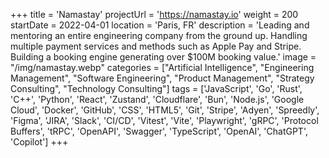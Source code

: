 +++
title = 'Namastay'
projectUrl = 'https://namastay.io'
weight = 200
startDate = 2022-04-01
location = 'Paris, FR'
description = 'Leading and mentoring an entire engineering company from the ground up. Handling multiple payment services and methods such as Apple Pay and Stripe. Building a booking engine generating over $100M booking value.'
image = "/img/namastay.webp"
categories = ["Artificial Intelligence", "Engineering Management", "Software Engineering", "Product Management", "Strategy Consulting", "Technology Consulting"]
tags = ['JavaScript', 'Go', 'Rust', 'C++', 'Python', 'React', 'Zustand', 'Cloudflare', 'Bun', 'Node.js', 'Google Cloud', 'Docker', 'GitHub', 'CSS', 'HTML5', 'Git', 'Stripe', 'Adyen', 'Spreedly', 'Figma', 'JIRA', 'Slack', 'CI/CD', 'Vitest', 'Vite', 'Playwright', 'gRPC', 'Protocol Buffers', 'tRPC', 'OpenAPI', 'Swagger', 'TypeScript', 'OpenAI', 'ChatGPT', 'Copilot']
+++
